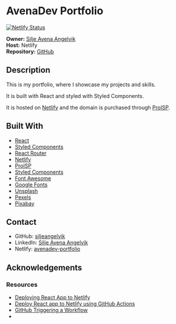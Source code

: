 # AvenaDev Portfolio

[![Netlify Status](https://api.netlify.com/api/v1/badges/81bc9709-383c-4c53-a59c-10b6d02e5498/deploy-status)](https://app.netlify.com/sites/avenadev-portfolio/deploys)

**Owner:** [Silje Avena Angelvik](https://github.com/siljeangelvik)  
**Host:** Netlify  
**Repository:** [GitHub](https://github.com/siljeangelvik/avenadev-portfolio)

## Description

This is my portfolio, where I showcase my projects and skills.   

It is built with React and styled with Styled Components.  

It is hosted on [Netlify](https://www.netlify.com/) and the domain is purchased through [ProISP](https://www.proisp.no).

## Built With

- [React](https://reactjs.org/)
- [Styled Components](https://styled-components.com/)
- [React Router](https://reactrouter.com/)
- [Netlify](https://www.netlify.com/)
- [ProISP](https://www.proisp.no)
- [Styled Components](https://styled-components.com/)
- [Font Awesome](https://fontawesome.com/)
- [Google Fonts](https://fonts.google.com/)
- [Unsplash](https://unsplash.com/)
- [Pexels](https://www.pexels.com/)
- [Pixabay](https://pixabay.com/)

## Contact

- GitHub: [siljeangelvik](https://github.com/siljeangelvik)
- LinkedIn: [Silje Avena Angelvik](https://www.linkedin.com/in/siljeavenaangelvik/)
- Netlify: [avenadev-portfolio](https://avenadev-portfolio.netlify.app/)

## Acknowledgements

### Resources
- [Deploying React App to Netlify](https://circleci.com/blog/react-netlify-deploy/)
- [Deploy React app to Netlify using GitHub Actions](https://dev.to/ktscates/deploy-a-react-app-to-netlify-using-github-actions-3akd)
- [GitHub Triggering a Workflow](https://docs.github.com/en/actions/using-workflows/triggering-a-workflow)
- 